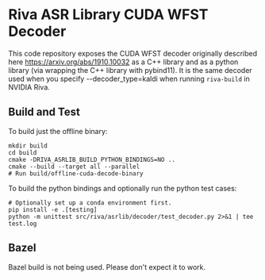 # Riva ASR Library CUDA WFST Decoder

This code repository exposes the CUDA WFST decoder originally
described here https://arxiv.org/abs/1910.10032 as a C++ library and
as a python library (via wrapping the C++ library with pybind11). It
is the same decoder used when you specify --decoder_type=kaldi when
running `riva-build` in NVIDIA Riva.

## Build and Test

To build just the offline binary:

```
mkdir build
cd build
cmake -DRIVA_ASRLIB_BUILD_PYTHON_BINDINGS=NO ..
cmake --build --target all --parallel
# Run build/offline-cuda-decode-binary
```

To build the python bindings and optionally run the python test cases:

```
# Optionally set up a conda environment first.
pip install -e .[testing]
python -m unittest src/riva/asrlib/decoder/test_decoder.py 2>&1 | tee test.log
```


## Bazel

Bazel build is not being used. Please don't expect it to work.